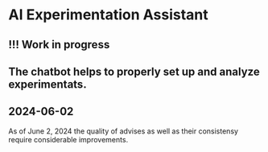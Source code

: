 # AI Experimentation Assistant 
## !!! Work in progress 

The chatbot helps to properly set up and analyze experimentats.  
---  
## 2024-06-02  
As of June 2, 2024 the quality of advises as well as their consistensy require considerable improvements.  

